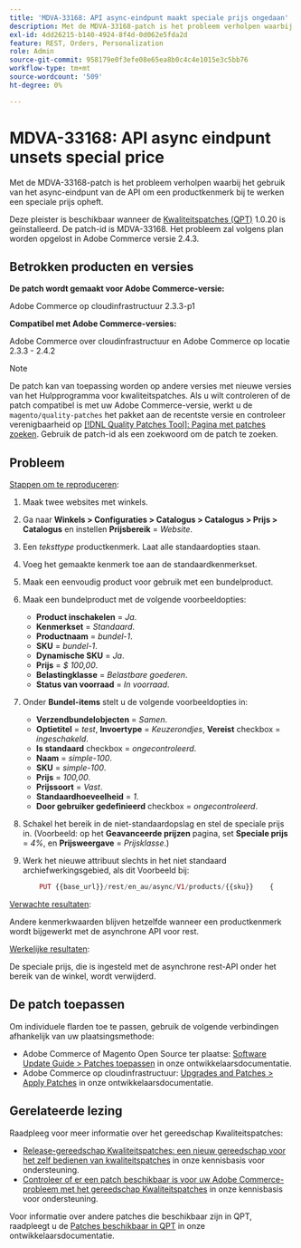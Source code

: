 ```yaml
---
title: 'MDVA-33168: API async-eindpunt maakt speciale prijs ongedaan'
description: Met de MDVA-33168-patch is het probleem verholpen waarbij het gebruik van het async-eindpunt van de API om een productkenmerk bij te werken een speciale prijs opheft.
exl-id: 4dd26215-b140-4924-8f4d-0d062e5fda2d
feature: REST, Orders, Personalization
role: Admin
source-git-commit: 958179e0f3efe08e65ea8b0c4c4e1015e3c5bb76
workflow-type: tm+mt
source-wordcount: '509'
ht-degree: 0%

---
```


# MDVA-33168: API async eindpunt unsets special price

Met de MDVA-33168-patch is het probleem verholpen waarbij het gebruik van het async-eindpunt van de API om een productkenmerk bij te werken een speciale prijs opheft.

Deze pleister is beschikbaar wanneer de [Kwaliteitspatches (QPT)](/help/announcements/adobe-commerce-announcements/magento-quality-patches-released-new-tool-to-self-serve-quality-patches.md) 1.0.20 is geïnstalleerd. De patch-id is MDVA-33168. Het probleem zal volgens plan worden opgelost in Adobe Commerce versie 2.4.3.

## Betrokken producten en versies

**De patch wordt gemaakt voor Adobe Commerce-versie:**

Adobe Commerce op cloudinfrastructuur 2.3.3-p1

**Compatibel met Adobe Commerce-versies:**

Adobe Commerce over cloudinfrastructuur en Adobe Commerce op locatie 2.3.3 - 2.4.2

>[!NOTE]
>
>De patch kan van toepassing worden op andere versies met nieuwe versies van het Hulpprogramma voor kwaliteitspatches. Als u wilt controleren of de patch compatibel is met uw Adobe Commerce-versie, werkt u de `magento/quality-patches` het pakket aan de recentste versie en controleer verenigbaarheid op [[!DNL Quality Patches Tool]: Pagina met patches zoeken](https://devdocs.magento.com/quality-patches/tool.html#patch-grid). Gebruik de patch-id als een zoekwoord om de patch te zoeken.

## Probleem

<u>Stappen om te reproduceren</u>:

1. Maak twee websites met winkels.
1. Ga naar **Winkels > Configuraties > Catalogus > Catalogus > Prijs > Catalogus** en instellen **Prijsbereik** = *Website*.
1. Een *teksttype* productkenmerk. Laat alle standaardopties staan.
1. Voeg het gemaakte kenmerk toe aan de standaardkenmerkset.
1. Maak een eenvoudig product voor gebruik met een bundelproduct.
1. Maak een bundelproduct met de volgende voorbeeldopties:
   * **Product inschakelen** = *Ja*.
   * **Kenmerkset** = *Standaard*.
   * **Productnaam** = *bundel-1*.
   * **SKU** = *bundel-1*.
   * **Dynamische SKU** = *Ja*.
   * **Prijs** = *$ 100,00*.
   * **Belastingklasse** = *Belastbare goederen*.
   * **Status van voorraad** = *In voorraad*.
1. Onder **Bundel-items** stelt u de volgende voorbeeldopties in:
   * **Verzendbundelobjecten** = *Samen*.
   * **Optietitel** = *test*, **Invoertype** = *Keuzerondjes*, **Vereist** checkbox = *ingeschakeld*.
   * **Is standaard** checkbox = *ongecontroleerd*.
   * **Naam** = *simple-100*.
   * **SKU** = *simple-100*.
   * **Prijs** = *100,00*.
   * **Prijssoort** = *Vast*.
   * **Standaardhoeveelheid** = *1*.
   * **Door gebruiker gedefinieerd** checkbox = *ongecontroleerd*.
1. Schakel het bereik in de niet-standaardopslag en stel de speciale prijs in. (Voorbeeld: op het **Geavanceerde prijzen** pagina, set **Speciale prijs** = *4%*, en **Prijsweergave** = *Prijsklasse*.)
1. Werk het nieuwe attribuut slechts in het niet standaard archiefwerkingsgebied, als dit Voorbeeld bij:

   ```php
       PUT {{base_url}}/rest/en_au/async/V1/products/{{sku}}    {        "product": {            "custom_attributes": [                {                    "attribute_code": "text_attr",                    "value": 21                                   }            ]                    }    }
   ```

<u>Verwachte resultaten</u>:

Andere kenmerkwaarden blijven hetzelfde wanneer een productkenmerk wordt bijgewerkt met de asynchrone API voor rest.

<u>Werkelijke resultaten</u>:

De speciale prijs, die is ingesteld met de asynchrone rest-API onder het bereik van de winkel, wordt verwijderd.

## De patch toepassen

Om individuele flarden toe te passen, gebruik de volgende verbindingen afhankelijk van uw plaatsingsmethode:

* Adobe Commerce of Magento Open Source ter plaatse: [Software Update Guide > Patches toepassen](https://devdocs.magento.com/guides/v2.4/comp-mgr/patching/mqp.html) in onze ontwikkelaarsdocumentatie.
* Adobe Commerce op cloudinfrastructuur: [Upgrades and Patches > Apply Patches](https://devdocs.magento.com/cloud/project/project-patch.html) in onze ontwikkelaarsdocumentatie.

## Gerelateerde lezing

Raadpleeg voor meer informatie over het gereedschap Kwaliteitspatches:

* [Release-gereedschap Kwaliteitspatches: een nieuw gereedschap voor het zelf bedienen van kwaliteitspatches](/help/announcements/adobe-commerce-announcements/magento-quality-patches-released-new-tool-to-self-serve-quality-patches.md) in onze kennisbasis voor ondersteuning.
* [Controleer of er een patch beschikbaar is voor uw Adobe Commerce-probleem met het gereedschap Kwaliteitspatches](/help/support-tools/patches-available-in-qpt-tool/check-patch-for-magento-issue-with-magento-quality-patches.md) in onze kennisbasis voor ondersteuning.

Voor informatie over andere patches die beschikbaar zijn in QPT, raadpleegt u de [Patches beschikbaar in QPT](https://devdocs.magento.com/quality-patches/tool.html#patch-grid) in onze ontwikkelaarsdocumentatie.
